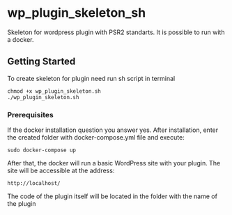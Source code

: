 # wp_plugin_skeleton_sh
Skeleton for wordpress plugin with PSR2 standarts. It is possible to run with a docker.

## Getting Started

To create skeleton for plugin need run sh script in terminal

```
chmod +x wp_plugin_skeleton.sh
./wp_plugin_skeleton.sh
```

### Prerequisites

If the docker installation question you answer yes. After installation, enter the created folder with docker-compose.yml file and execute:

```
sudo docker-compose up
```

After that, the docker will run a basic WordPress site with your plugin. The site will be accessible at the address:

```
http://localhost/
```

The code of the plugin itself will be located in the folder with the name of the plugin

